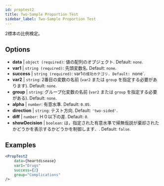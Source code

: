 ```yaml
---
id: proptest2
title: Two-Sample Proportion Test
sidebar_label: Two-Sample Proportion Test
---
```


2標本の比例検定。

## Options

* __data__ | `object (required)`: 値の配列のオブジェクト. Default: `none`.
* __var1__ | `string (required)`: 先頭変数名. Default: `none`.
* __success__ | `string (required)`: var1`の成功カテゴリ. Default: `none`.
* __var2__ | `string`: 2番目の変数の名前 (`var2` または `group` を指定する必要があります). Default: `none`.
* __group__ | `string`: グループ化変数の名前 (`var2` または `group` を指定する必要がある). Default: `none`.
* __alpha__ | `number`: 有意水準. Default: `0.05`.
* __direction__ | `string`: テスト方向. Default: `'two-sided'`.
* __diff__ | `number`: Ｈ０以下の差. Default: `0`.
* __showDecision__ | `boolean`: は，指定された有意水準で帰無仮説が棄却されたかどうかを表示するかどうかを制御します．. Default: `false`.


## Examples

```jsx live
<PropTest2
    data={heartdisease} 
    var1="Drugs"
    success={2}
    group="Complications"
/>
```

